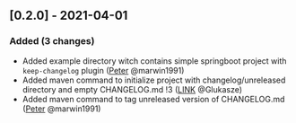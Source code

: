 <!-- @formatter:off -->
<!-- noinspection -->
<!-- Prevents auto format, for JetBrains IDE File > Settings > Editor > Code Style (Formatter Tab) > Turn formatter on/off with markers in code comments  -->

<!-- This file is automatically generate by logchange tool 🌳 🪓 => 🪵 -->
<!-- Visit https://github.com/logchange/logchange and leave a star 🌟 -->
<!-- !!! ⚠️ DO NOT MODIFY THIS FILE, YOUR CHANGES WILL BE LOST ⚠️ !!! -->


[0.2.0] - 2021-04-01
--------------------

### Added (3 changes)

- Added example directory witch contains simple springboot project with `keep-changelog` plugin ([Peter](https://github.com/marwin1991) @marwin1991)
- Added maven command to initialize project with changelog/unreleased directory and empty CHANGELOG.md !3 ([LINK](https://github.com/Glukasze) @Glukasze)
- Added maven command to tag unreleased version of CHANGELOG.md ([Peter](https://github.com/marwin1991) @marwin1991)


